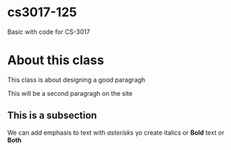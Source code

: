 # cs3017-125
Basic with code for CS-3017

# About this class
This class is about designing a good paragragh

This will be a second paragragh on the site 

## This is a subsection
We can add emphasis to text with *asterisks* yo create italics or **Bold** text or **Both**
